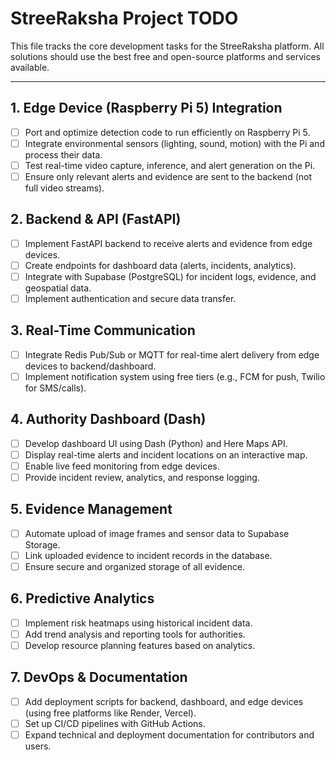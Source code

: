 # StreeRaksha Project TODO

This file tracks the core development tasks for the StreeRaksha platform. All solutions should use the best free and open-source platforms and services available.

---

## 1. Edge Device (Raspberry Pi 5) Integration

- [ ] Port and optimize detection code to run efficiently on Raspberry Pi 5.
- [ ] Integrate environmental sensors (lighting, sound, motion) with the Pi and process their data.
- [ ] Test real-time video capture, inference, and alert generation on the Pi.
- [ ] Ensure only relevant alerts and evidence are sent to the backend (not full video streams).

## 2. Backend & API (FastAPI)

- [ ] Implement FastAPI backend to receive alerts and evidence from edge devices.
- [ ] Create endpoints for dashboard data (alerts, incidents, analytics).
- [ ] Integrate with Supabase (PostgreSQL) for incident logs, evidence, and geospatial data.
- [ ] Implement authentication and secure data transfer.

## 3. Real-Time Communication

- [ ] Integrate Redis Pub/Sub or MQTT for real-time alert delivery from edge devices to backend/dashboard.
- [ ] Implement notification system using free tiers (e.g., FCM for push, Twilio for SMS/calls).

## 4. Authority Dashboard (Dash)

- [ ] Develop dashboard UI using Dash (Python) and Here Maps API.
- [ ] Display real-time alerts and incident locations on an interactive map.
- [ ] Enable live feed monitoring from edge devices.
- [ ] Provide incident review, analytics, and response logging.

## 5. Evidence Management

- [ ] Automate upload of image frames and sensor data to Supabase Storage.
- [ ] Link uploaded evidence to incident records in the database.
- [ ] Ensure secure and organized storage of all evidence.

## 6. Predictive Analytics

- [ ] Implement risk heatmaps using historical incident data.
- [ ] Add trend analysis and reporting tools for authorities.
- [ ] Develop resource planning features based on analytics.

## 7. DevOps & Documentation

- [ ] Add deployment scripts for backend, dashboard, and edge devices (using free platforms like Render, Vercel).
- [ ] Set up CI/CD pipelines with GitHub Actions.
- [ ] Expand technical and deployment documentation for contributors and users.
